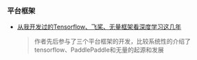 
### 平台框架
+ [从我开发过的Tensorflow、飞桨、无量框架看深度学习这几年](https://blog.csdn.net/xixiaoyaoww/article/details/115587340)
    > 作者先后参与了三个平台框架的开发，比较系统性的介绍了tensorflow、PaddlePaddle和无量的起源和发展

